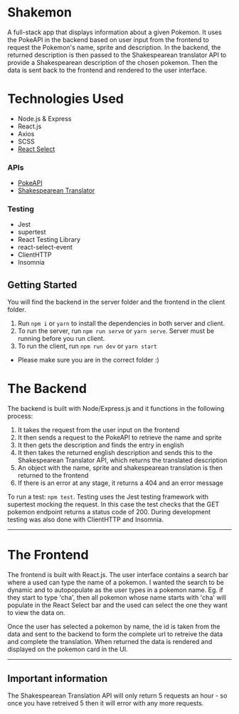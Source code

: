 # Shakemon
A full-stack app that displays information about a given Pokemon. It uses the PokeAPI in the backend based on user input from the frontend to request the Pokemon's name, sprite and description. In the backend, the returned description is then passed to the Shakespearean translator API to provide a Shakespearean description of the chosen pokemon. Then the data is sent back to the frontend and rendered to the user interface.

# Technologies Used
- Node.js & Express
- React.js
- Axios
- SCSS
- [React Select](https://react-select.com/home)

### APIs
- [PokeAPI](https://pokeapi.co/)
- [Shakespearean Translator](https://funtranslations.com/api/shakespeare)

### Testing
- Jest
- supertest
- React Testing Library
- react-select-event
- ClientHTTP
- Insomnia

## Getting Started
You will find the backend in the server folder and the frontend in the client folder. 

1. Run `npm i` or `yarn` to install the dependencies in both server and client. 
2. To run the server, run `npm run serve` or `yarn serve`. Server must be running before you run client.
3. To run the client, run `npm run dev` or `yarn start`
* Please make sure you are in the correct folder :)

# The Backend
The backend is built with Node/Express.js and it functions in the following process: 
1. It takes the request from the user input on the frontend
2. It then sends a request to the PokeAPI to retrieve the name and sprite
4. It then gets the description and finds the entry in english
5. It then takes the returned english description and sends this to the Shakespearean Translator API, which returns the translated description
6. An object with the name, sprite and shakespearean translation is then returned to the frontend
7. If there is an error at any stage, it returns a 404 and an error message

To run a test: `npm test`. Testing uses the Jest testing framework with supertest mocking the request. In this case the test checks that the GET pokemon endpoint returns a status code of 200. During development testing was also done with ClientHTTP and Insomnia. 

<hr/>

# The Frontend
The frontend is built with React.js. The user interface contains a search bar where a used can type the name of a pokemon. I wanted the search to be dynamic and to autopopulate as the user types in a pokemon name. Eg. if they start to type 'cha', then all pokemon whose name starts with 'cha' will populate in the React Select bar and the used can select the one they want to view the data on.

Once the user has selected a pokemon by name, the id is taken from the data and sent to the backend to form the complete url to retreive the data and complete the translation. When returned the data is rendered and displayed on the pokemon card in the UI. 

<hr/>

## Important information
The Shakespearean Translation API will only return 5 requests an hour - so once you have retreived 5 then it will error with any more requests. 
